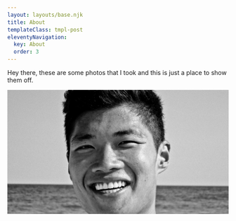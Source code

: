```yaml
---
layout: layouts/base.njk
title: About
templateClass: tmpl-post
eleventyNavigation:
  key: About
  order: 3
---
```

Hey there, these are some photos that I took and this is just a place to show them off.

![Here's a photo that Theo took of me in Bridgehampton.](img/Me@Beach.jpg)
